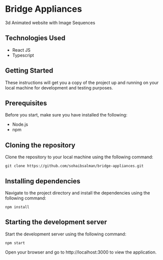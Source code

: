 # Bridge Appliances

3d Animated website with Image Sequences


## Technologies Used
- React JS
- Typescript


## Getting Started
These instructions will get you a copy of the project up and running on your local machine for development and testing purposes.


## Prerequisites
Before you start, make sure you have installed the following:

- Node.js
- npm


## Cloning the repository
Clone the repository to your local machine using the following command:
```
git clone https://github.com/sohaibsalman/bridge-appliances.git
```

## Installing dependencies
Navigate to the project directory and install the dependencies using the following command:
```
npm install
```

## Starting the development server
Start the development server using the following command:
```
npm start
```

Open your browser and go to http://localhost:3000 to view the application.
